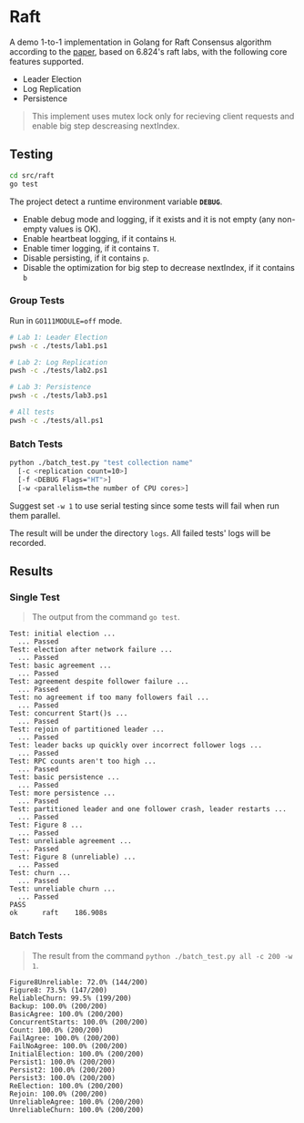 # Raft

A demo 1-to-1 implementation in Golang for Raft Consensus algorithm according to the [paper](https://raft.github.io/raft.pdf), based on 6.824's raft labs, with the following core features supported.

- Leader Election
- Log Replication
- Persistence

> This implement uses mutex lock only for recieving client requests and enable big step descreasing nextIndex.

## Testing

```sh
cd src/raft
go test
```

The project detect a runtime environment variable **`DEBUG`**.

- Enable debug mode and logging, if it exists and it is not empty (any non-empty values is OK).
- Enable heartbeat logging, if it contains `H`.
- Enable timer logging, if it contains `T`.
- Disable persisting, if it contains `p`.
- Disable the optimization for big step to decrease nextIndex, if it contains `b`

### Group Tests

Run in `GO111MODULE=off` mode.

```sh
# Lab 1: Leader Election
pwsh -c ./tests/lab1.ps1

# Lab 2: Log Replication
pwsh -c ./tests/lab2.ps1

# Lab 3: Persistence
pwsh -c ./tests/lab3.ps1

# All tests
pwsh -c ./tests/all.ps1
```

### Batch Tests

```sh
python ./batch_test.py "test collection name"
  [-c <replication count=10>]
  [-f <DEBUG Flags="HT">]
  [-w <parallelism=the number of CPU cores>]
```

Suggest set `-w 1` to use serial testing since some tests will fail when run them parallel.

The result will be under the directory `logs`. All failed tests' logs will be recorded.

## Results

### Single Test

> The output from the command `go test`.

```
Test: initial election ...
  ... Passed
Test: election after network failure ...
  ... Passed
Test: basic agreement ...
  ... Passed
Test: agreement despite follower failure ...
  ... Passed
Test: no agreement if too many followers fail ...
  ... Passed
Test: concurrent Start()s ...
  ... Passed
Test: rejoin of partitioned leader ...
  ... Passed
Test: leader backs up quickly over incorrect follower logs ...
  ... Passed
Test: RPC counts aren't too high ...
  ... Passed
Test: basic persistence ...
  ... Passed
Test: more persistence ...
  ... Passed
Test: partitioned leader and one follower crash, leader restarts ...
  ... Passed
Test: Figure 8 ...
  ... Passed
Test: unreliable agreement ...
  ... Passed
Test: Figure 8 (unreliable) ...
  ... Passed
Test: churn ...
  ... Passed
Test: unreliable churn ...
  ... Passed
PASS
ok      raft    186.908s
```

### Batch Tests

> The result from the command `python ./batch_test.py all -c 200 -w 1`.

```
Figure8Unreliable: 72.0% (144/200)
Figure8: 73.5% (147/200)
ReliableChurn: 99.5% (199/200)
Backup: 100.0% (200/200)
BasicAgree: 100.0% (200/200)
ConcurrentStarts: 100.0% (200/200)
Count: 100.0% (200/200)
FailAgree: 100.0% (200/200)
FailNoAgree: 100.0% (200/200)
InitialElection: 100.0% (200/200)
Persist1: 100.0% (200/200)
Persist2: 100.0% (200/200)
Persist3: 100.0% (200/200)
ReElection: 100.0% (200/200)
Rejoin: 100.0% (200/200)
UnreliableAgree: 100.0% (200/200)
UnreliableChurn: 100.0% (200/200)
```
